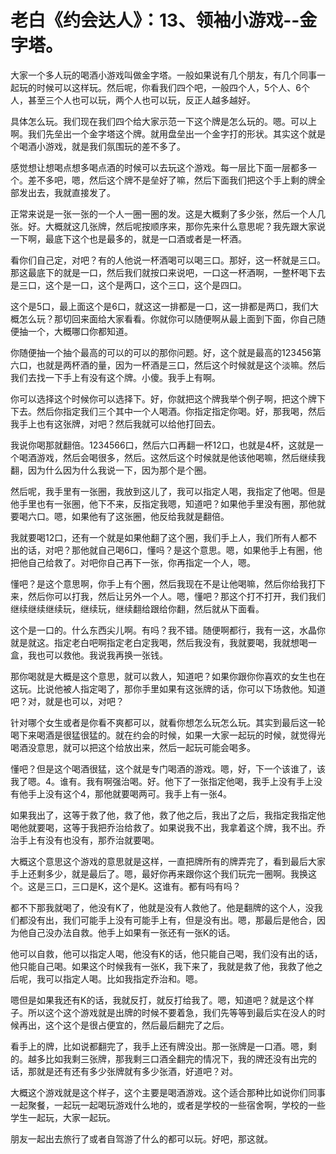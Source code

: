 # 老白《约会达人》：13、领袖小游戏--金字塔。

大家一个多人玩的喝酒小游戏叫做金字塔。一般如果说有几个朋友，有几个同事一起玩的时候可以这样玩。然后呢，你看我们四个吧，一般四个人，5个人、6个人，甚至三个人也可以玩，两个人也可以玩，反正人越多越好。

具体怎么玩。我们现在我们四个给大家示范一下这个牌是怎么玩的。嗯。可以上啊。我们先垒出一个金字塔这个牌。就用盘垒出一个金字打的形状。其实这个就是个喝酒小游戏，就是我们氛围玩的差不多了。

感觉想让想喝点想多喝点酒的时候可以去玩这个游戏。每一层比下面一层都多一个。差不多吧，嗯，然后这个牌不是垒好了嘛，然后下面我们把这个手上剩的牌全部发出去，我就直接发了。

正常来说是一张一张的一个人一圈一圈的发。这是大概剩了多少张，然后一个人几张。好。大概就这几张牌，然后呢按顺序来，那你先来什么意思呢？我先跟大家说一下啊，最底下这个也是最多的，就是一口酒或者是一杯酒。

看你们自己定，对吧？有的人他说一杯酒喝可以喝三口。那好，这一杯就是三口。那这最底下的就是一口，然后我们就按口来说吧，一口这一杯酒啊，一整杯喝下去是三口，这个是一口，这个是两口，这个三口，这个是四口。

这个是5口，最上面这个是6口，就这这一排都是一口，这一排都是两口，我们大概怎么玩？那切回来面给大家看看。你就你可以随便啊从最上面到下面，你自己随便抽一个，大概哪口你都知道。

你随便抽一个抽个最高的可以的可以的那你问题。好，这个就是最高的123456第六口，也就是两杯酒的量，因为一杯酒是三口，然后这个时候就是这个淡嘛。然后我们去找一下手上有没有这个牌。小傻。我手上有啊。

你可以选择这个时候你可以选择下。好，你就把这个牌我举个例子啊，把这个牌下下去。然后你指定我们三个其中一个人喝酒。你指定指定你喝。好，那我喝，然后我手上也有这张牌，对吧？然后我就可以给他打回去。

我说你喝那就翻倍。1234566口，然后六口再翻一杯12口，也就是4杯，这就是一个喝酒游戏，然后会喝很多，然后。这然后这个时候就是他该他喝嘛，然后继续我翻，因为什么因为什么我说一下，因为那个是个圈。

然后呢，我手里有一张圈，我放到这儿了，我可以指定人喝，我指定了他喝。但是他手里也有一张圈，他下不来，反指定我嗯，知道吧？如果他手里没有圈，那他就要喝六口。嗯，如果他有了这张圈，他反给我就是翻倍。

我就要喝12口，还有一个就是如果他翻了这个圈，我们手上人，我们所有人都不出的话，对吧？那他就自己喝6口，懂吗？是这个意思。嗯，如果他手上有圈，他把他自己给救了。对吧你自己再下一张，你再指定一个人，嗯。

懂吧？是这个意思啊，你手上有个圈，然后我现在不是让他喝嘛，然后你给我打下来，然后你可以打我，然后让另外一个人。嗯，懂吧？那这个打不打开，我们我们继续继续继续玩，继续玩，继续翻给跟给你翻，然后就从下面看。

这个是一口的。什么东西尖儿啊。有吗？我不错。随便啊都行，我有一这，水晶你就是就这。指定老白吧啊指定老白定我喝，然后我没有，我就要喝，我就想喝一盒，我也可以救他。我说我再换一张钱。

那你喝就是大概是这个意思，就可以救人，知道吧？如果你跟你你喜欢的女生也在这玩。比说他被人指定喝了，那你手里如果有这张牌的话，你可以下场救他。知道吧？对，就是也可以，对吧？

针对哪个女生或者是你看不爽都可以，就看你想怎么玩怎么玩。其实到最后这一轮喝下来喝酒是很猛很猛的。就在约会的时候，如果一大家一起玩的时候，就觉得光喝酒没意思，就可以把这个给放出来，然后一起玩可能会喝多。

懂吧？但是这个喝酒很猛，这个就是专门喝酒的游戏。嗯，好，下一个该谁了，该我了嗯。4。谁有。我有啊强治喝。好。他下了一张指定他喝，我手上没有手上没有他手上没有这个4，那他就要喝两可。我手上有一张4。

如果我出了，这等于救了他，救了他，救了他之后，我出了之后，我指定我指定他喝他就要喝，这等于我把乔治给救了。如果说我不出，我拿着这个牌，我不出。乔治手上有没有也没有，那乔治就要喝。

大概这个意思这个游戏的意思就是这样，一直把牌所有的牌弄完了，看到最后大家手上还剩多少，就是最后了。嗯，最好你再来跟你这个我们玩完一圈啊。我换这个。这是三口，三口是K，这个是K。这谁有。都有吗有吗？

都不下那我就喝了，他没有K了，他就是没有人救他了。他是翻牌的这个人，没我们都没有出，我们可能手上没有可能手上有，但是没有出。嗯，那最后是他合，因为他自己没办法自救。他手上如果有一张还有一张K的话。

他可以自救，他可以指定人喝，他没有K的话，他只能自己喝，我们没有出的话，他只能自己喝。如果这个时候我有一张K，我下来了，我就是救了他，我救了他之后呢，我可以指定人喝。比如我指定乔治和。嗯。

嗯但是如果我还有K的话，我就反打，就反打给我了。嗯，知道吧？就是这个样子。所以这个这个游戏就是出牌的时候不要着急，我们先等等到最后实在没人的时候再出，这个这个是很占便宜的，然后最后翻完了之后。

看手上的牌，比如说都翻完了，我手上还有牌没出。那一张牌是一口酒。嗯，剩的。越多比如我剩三张牌，那我剩三口酒全翻完的情况下，我的牌还没有出完的话，那就是还有还有多少张牌就有多少张酒，好道吧？对。

大概这个游戏就是这个样子，这个主要是喝酒游戏。这个适合那种比如说你们同事一起聚餐，一起玩一起喝玩游戏什么地的，或者是学校的一些宿舍啊，学校的一些学生一起玩，大家一起玩。

朋友一起出去旅行了或者自驾游了什么的都可以玩。好吧，那这就。